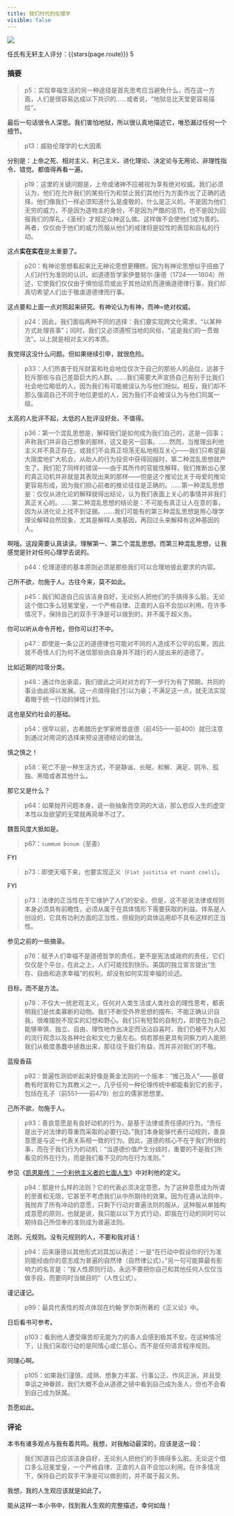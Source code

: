 ```yaml
---
title: 我们时代的伦理学
visible: false
---
```


![](./014.jpg)

任氏有无轩主人评分：{{stars(page.route)}} 5

### 摘要

>p5：实现幸福生活的另一种途径是首先思考应当避免什么，而在这一方面，人们是很容易达成以下共识的……或者说，“地狱总比天堂更容易描绘”。

最后一句话很令人深思。我们害怕地狱，所以很认真地描述它，唯恐漏过任何一个细节。

>p13：威胁伦理学的七大因素

分别是：上帝之死、相对主义、利己主义、进化理论、决定论与无用论、非理性指令、错觉。都值得再看一遍。

>p19：这里的关键问题是，上帝或诸神不应被视为享有绝对权威。我们必须认为，他们在允许我们的某些行为和禁止我们其他行为方面作出了正确的选择。他们像我们一样必须知道什么是虔敬的，什么是正义的。不是因为他们无穷的威力，不是因为造物主的身份，不是因为严酷的惩罚，也不是因为回报我们的厚礼，《圣经》才规定众神这么做。这样做不会使他们成为善的。再者，仅仅由于他们的威力而服从他们的戒律将是奴性的表现和自私的行动。

这点**实在实在**是太重要了。

>p20：有神论思想看起来比无神论思想更糟糕，因为有神论思想似乎扭曲了人们对行为准则的认识。如道德哲学家伊曼努尔·康德（1724——1804）所述，它使我们仅仅由于惧怕惩罚或出于其他动机而遵循道德律行事，我们却真切希望人们出于敬虔道德律而行事。

这点要和上面一点对照起来研究。有神论认为有神，而神=绝对权威。

>p24：因此，我们面临两种不同的选择：我们要实现跨文化需求，“以某种方式处理丧事”；同时，我们又必须遵照当地的风俗，“这是我们的一贯做法”。以上就是相对主义的本质。

我觉得这没什么问题。但如果继续引申，就很危险。

>p33：人们热衷于贬斥财富和社会地位仅次于自己的那些人的品位，远甚于贬斥那些与自己差距巨大的人群。……我们需要大声宣扬自己有别于比我们社会地位略低的人，因为我们有可能被误认为与他们相似。相反，我们却不那么强调自己不同于地位更低的人，因为我们不会被误认为与他们同属一级。

太高的人批评不起，太低的人批评没好处、不值得。

>p36：第一个混乱思想是，解释我们是如何成为我们自己的，这是一回事；声称我们并非自己想象的那样，这又是另一回事。……然而，当推理出利他主义并不真正存在，或我们不会真正坦荡无私地相互关心——我们只希望最大限度地扩大机会，从助人的行为投资中获得回报时，第二种混乱思想就产生了。我们犯了同样的错误——由于其所作的官能性解释，我们推断出心里的真正动机并非就是其表现出来的那样——但是这个推论比关于母爱的推论更容易形成，因为我们担心前者的推论往往是正确的。……第一种混乱思想是：仅仅从进化论的解释就得出结论，认为我们表面上关心的事情并非我们真正关心的。……第二种混乱思想的结论是：不可能有真正让人在意的事，因为从进化论上找不到证据。……我们可能有的第三种混乱思想是用心理学理论解释自然现象，尤其是解释人类基因，再回过头来解释有这种基因的人。

啊哦。这段需要认真读读。理解第一、第二个混乱思想。而第三种混乱思想，让我感觉是针对任何心理学去说的。

>p44：伦理道德的基本原则必须是那些我们可以合理地彼此要求的内容。

己所不欲，勿施于人。古往今来，莫不如此。

>p45：我们知道自己应该洁身自好，无论别人把他们的手搞得多么脏。无论这个借口多么冠冕堂皇，一个严格自律、正直的人自不会加以利用。在许多情况下，保持自己的双手干净是可以做到的，并不属于超义务。

你可以听从命令开枪，但你可以打不中。

>p47：即使是一条公正的道德律也可能对不同的人造成不公平的后果，因此就不奇怪人们为何不迷信那些由自身并不践行的人提出来的道德了。

比如近期的垃圾分类。

>p48：通过作出承诺，我们彼此之间对对方的下一步行为有了预期，共同的事业由此得以发展。这一点值得我们引以为豪；不满足这一点，就无法实现着眼于统一行动的弹性计划。

这也是契约社会的基础。

>p54：很早以前，古希腊历史学家修昔底德（前455——前400）就已注意到通过对用词的选择来预设道德结论的做法。

慎之慎之！

>p58：死亡不是一种生活方式，不是静谧、长眠、和解、满足、阴冷、孤独、黑暗或者其他什么。

那它又是什么？

>p64：如果抛开问题本身，说一些抽象而空洞的大话，那么悲叹人生的虚空本性以及欲望的无常就再简单不过了。

魏晋风度大抵如是。

>p67：`summum bonum`（至善）

FYI

>p73：即使天塌下来，也要实现正义（`Fiat justitia et ruant coeli`）。

FYI

>p73：法律的正当性在于它维护了人们的安全。但是，这不是说法律或规则本身必须具有前瞻性，必须从属于在具体情形下需要获取的利益。体系是人创设的，它具有功利方面的正当性，但规则的具体运用却不具有这样的正当性。

参见之前的一些摘录。

>p76：赋予人们幸福不是道德哲学的责任，更不是宪法或政府的责任，它们仅仅是个平台，在此之上，人们可能找到快乐。美国的独立宣言提出“生存、自由和追求幸福”的权利，却没有如何实现幸福的论述。

目标，而不是方法。

>p79：不仅大一统悲观主义，任何对人类生活或人类社会的理性思考，都表明我们是优柔寡断的动物。我们不断受外界思想的摆布，不能正确认识自我，很难摆脱不现实的幻想和野心。我们只有短暂的自制力，即使在为自己能够审慎、独立、自由、理性地作出决定而沾沾自喜时，我们仍被不为人知的流行观念以及各种社会和文化力量左右。倘若那些更具有洞察力的人能把我们从极度愚蠢中拯救出来，那往往于我们有益，而并非对我们的不敬。

蓝瘦香菇

>p92：普遍性测验听起来好像是黄金法则的一个版本：“推己及人”——基督教有时宣称它为其教义之一，几乎任何一种伦理传统中都能看到它的影子，包括在孔子（前551——前479）创立的儒家思想里。

己所不欲，勿施于人。

>p93：善良意愿是有良好动机的行为，是基于法律或责任感的行为。“责任是出于对法律的尊重而采取的必要行动。”我们本身能够代表行动规则，善良意愿是与这一代表关系相一致的行为。因此，道德的核心不在于我们所做的事，而在于我们行为的动机：“当道德价值产生分歧时，重要的不是我们所看见的外在行为，而是我们看不见的内在行为准则。”

参见《[凯恩斯传：一个利他主义者的七面人生](https://rsywx.net/books/01855.html)》中对利他的定义。

>p94：那是什么样的法则？它的代表必须决定意愿，为了这种意愿成为所谓的至善和无限，它甚至不考虑我们从中所期待的效果。因为在遵从法则中，我抛弃了所有冲动的意愿，只剩下行动对普遍法则的服从，这种服从单独构成意愿的原则，也就是说，我只能以以下方式行动，即我在行动的同时可以期待自己所信奉的准则成为普遍法则。

法则、元规则。没有元规则的人，不要和我对话！

>p94：后来康德以其他形式对其加以表述：一是“在行动中假设你的行为准则能经由你的意志成为普遍的自然律（自然律公式）。”另一句可能算最有影响力的名言是：“按人性原则行动，永远不要把你自己和其他任何人仅仅当做手段，而要同时当做目的”（人性公式）。

谨记谨记。

>p99：最具代表性的观点体现在约翰·罗尔斯所著的《正义论》中。

日后看书可参考。

>p103：看到他人遭受痛苦却无能为力的善人会感到极其不安。在这种情况下，让我们采取行动的是同情心或仁慈心，而不是任何语言程序规则。

同理心啊。

>p105：如果我们谨慎、成熟、想象力丰富、行事公正、作风正派，并且受幸运之神眷顾，我们大概不会从道德之镜中看到自己成为圣人，但也不会看到自己成为妖魔。

吾愿如此。

### 评论

本书有诸多观点与我有着共鸣。我想，对我触动最深的，应该是这一段：

>我们知道自己应该洁身自好，无论别人把他们的手搞得多么脏。无论这个借口多么冠冕堂皇，一个严格自律、正直的人自不会加以利用。在许多情况下，保持自己的双手干净是可以做到的，并不属于超义务。

我想，我的人生观应该就是如此了。

能从这样一本小书中，找到我人生观的完整描述，幸何如哉！